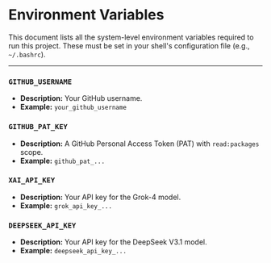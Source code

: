 # Environment Variables

This document lists all the system-level environment variables required to run this project. These must be set in your shell's configuration file (e.g., `~/.bashrc`).

---

### `GITHUB_USERNAME`
*   **Description:** Your GitHub username.
*   **Example:** `your_github_username`

### `GITHUB_PAT_KEY`
*   **Description:** A GitHub Personal Access Token (PAT) with `read:packages` scope.
*   **Example:** `github_pat_...`

### `XAI_API_KEY`
*   **Description:** Your API key for the Grok-4 model.
*   **Example:** `grok_api_key_...`

### `DEEPSEEK_API_KEY`
*   **Description:** Your API key for the DeepSeek V3.1 model.
*   **Example:** `deepseek_api_key_...`
